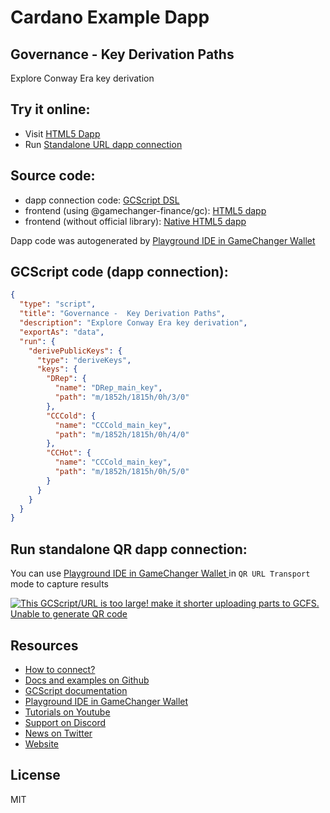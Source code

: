 
# Cardano Example Dapp

## **Governance -  Key Derivation Paths**

Explore Conway Era key derivation


## Try it online: 

-  Visit [HTML5 Dapp](https://gamechangerfinance.github.io/gamechanger.wallet/examples/Governance%20-%20%20Key%20Derivation%20Paths.html)
-  Run [Standalone URL dapp connection](https://beta-wallet.gamechanger.finance/api/2/run/1-H4sIAAAAAAAAA52OywrCMBBFfyXMulJfBXEnrSi4Kf6AjO1Ag20S0rFaxH93YlVcilkk5Mw9N7kB945gCW3htWOIgDXXAWxsR96gKUiNlNpRrzLyukPW1qgcuWolXNLgCRNlfXW19aRSay7Yq7VHdRKv_Hhi0NVZz6tW4iUyCvFncW_wTFF-Pta6kNfawF5_G0ZPGMHpNcv25MJpsAmZcD00qM1BAhJz8kPBTTxZJNNK9klSxeMqnsVjuEeQpqmtyy9_AL80zN8NW8t_FSShIKwHeLJkSH0BAAA)

## Source code:

- dapp connection code: [GCScript DSL](Governance%20-%20%20Key%20Derivation%20Paths.gcscript)
- frontend (using @gamechanger-finance/gc): [HTML5 dapp](Governance%20-%20%20Key%20Derivation%20Paths.html)
- frontend (without official library): [Native HTML5 dapp](Governance%20-%20%20Key%20Derivation%20Paths_nolib.html)

Dapp code was autogenerated by [Playground IDE in GameChanger Wallet ](https://beta-wallet.gamechanger.finance/playground)

## GCScript code (dapp connection):
```json
{
  "type": "script",
  "title": "Governance -  Key Derivation Paths",
  "description": "Explore Conway Era key derivation",
  "exportAs": "data",
  "run": {
    "derivePublicKeys": {
      "type": "deriveKeys",
      "keys": {
        "DRep": {
          "name": "DRep_main_key",
          "path": "m/1852h/1815h/0h/3/0"
        },
        "CCCold": {
          "name": "CCCold_main_key",
          "path": "m/1852h/1815h/0h/4/0"
        },
        "CCHot": {
          "name": "CCCold_main_key",
          "path": "m/1852h/1815h/0h/5/0"
        }
      }
    }
  }
}
```

## Run standalone QR dapp connection: 

You can use [Playground IDE in GameChanger Wallet ](https://beta-wallet.gamechanger.finance/playground) in `QR URL Transport` mode to capture results

[![This GCScript/URL is too large! make it shorter uploading parts to GCFS. Unable to generate QR code](Governance%20-%20%20Key%20Derivation%20Paths.png)](https://gamechangerfinance.github.io/gamechanger.wallet/examples/Governance%20-%20%20Key%20Derivation%20Paths.png)

## Resources
- [How to connect?](https://www.npmjs.com/package/@gamechanger-finance/gc)
- [Docs and examples on Github](https://github.com/GameChangerFinance/gamechanger.wallet/)
- [GCScript documentation](https://beta-wallet.gamechanger.finance/doc/api/v2)
- [Playground IDE in GameChanger Wallet ](https://beta-wallet.gamechanger.finance/playground)
- [Tutorials on Youtube](https://www.youtube.com/@gamechanger.finance)
- [Support on Discord](https://discord.gg/vpbfyRaDKG)
- [News on Twitter](https://twitter.com/GameChangerOk)
- [Website](https://gamechanger.finance)

## License
MIT 
    
